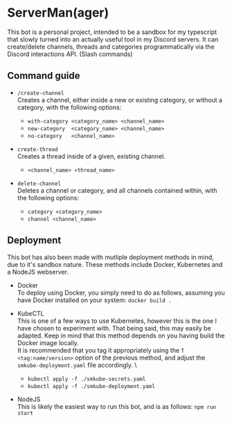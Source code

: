 # ServerMan(ager)

This bot is a personal project, intended to be a sandbox for my typescript that slowly turned into an actually useful tool in my Discord servers. It can create/delete channels, threads and categories programmatically via the Discord interactions API. (Slash commands)

## Command guide
* `/create-channel` \
  Creates a channel, either inside a new or existing category, or without a category, with the following options:
  * `with-category <category_name> <channel_name>`
  * `new-category  <category_name> <channel_name>`
  * `no-category   <channel_name>`

* `create-thread` \
  Creates a thread inside of a given, existing channel.
  * `<channel_name> <thread_name>`
 
* `delete-channel` \
  Deletes a channel or category, and all channels contained within, with the following options:
  * `category <category_name>`
  * `channel <channel_name>`

## Deployment
This bot has also been made with mutliple deployment methods in mind, due to it's sandbox nature. These methods include Docker, Kubernetes and a NodeJS webserver.

* Docker \
  To deploy using Docker, you simply need to do as follows, assuming you have Docker installed on your system: `docker build .`

* KubeCTL \
  This is one of a few ways to use Kubernetes, however this is the one I have chosen to experiment with. That being said, this may easily be adapted. Keep in mind that this method depends on you having build the Docker image locally. \
  It is recommended that you tag it appropriately using the `T <tag:name/version>` option of the previous method, and adjust the `smkube-deployment.yaml` file accordingly. \
  * `kubectl apply -f ./smkube-secrets.yaml`
  * `kubectl apply -f ./smkube-deployment.yaml`

* NodeJS \
  This is likely the easiest way to run this bot, and is as follows: `npm run start`
